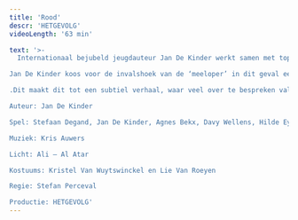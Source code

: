 ```yaml
---
title: 'Rood'
descr: 'HETGEVOLG'
videoLength: '63 min'

text: '>-
  Internationaal bejubeld jeugdauteur Jan De Kinder werkt samen met topacteur Stefaan Degand en regisseur Stefan Perceval aan een organisch verhaal over pesten.

Jan De Kinder koos voor de invalshoek van de ‘meeloper’ in dit geval een naamloze ik, die min of meer ongewild en onschuldig de aanzet geeft voor het pesten. In de theatrale vertaling van deze internationale bestseller gaan de makers opzoek naar hoe mensen in de schoenen kunnen staan van een getuige van een soort wreedheid die vast vaker op plaatsen voorkomen dan volwassenen zich willen inbeelden

.Dit maakt dit tot een subtiel verhaal, waar veel over te bespreken valt en dus is ROOD een waardevolle bijdrage aan het debat over pesten, aan het debat over de verantwoordelijkheid van elke betrokken partij en over het hoe pesten te stoppen is.

Auteur: Jan De Kinder

Spel: Stefaan Degand, Jan De Kinder, Agnes Bekx, Davy Wellens, Hilde Eykens, Rita Scheyltjens, Tom Bernaerts, Dirk Van Bladel, Ellen Damen, Rita Goossens, Carina Geerts, Emilia Van Sweeveldt, Naqib Yaqoobi, Char Lee en Roxanne Mees

Muziek: Kris Auwers

Licht: Ali – Al Atar

Kostuums: Kristel Van Wuytswinckel en Lie Van Roeyen

Regie: Stefan Perceval

Productie: HETGEVOLG'
---
```

